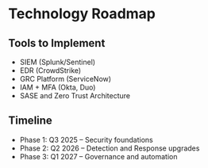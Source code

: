 # Technology Roadmap

## Tools to Implement
- SIEM (Splunk/Sentinel)
- EDR (CrowdStrike)
- GRC Platform (ServiceNow)
- IAM + MFA (Okta, Duo)
- SASE and Zero Trust Architecture

## Timeline
- Phase 1: Q3 2025 – Security foundations
- Phase 2: Q2 2026 – Detection and Response upgrades
- Phase 3: Q1 2027 – Governance and automation
